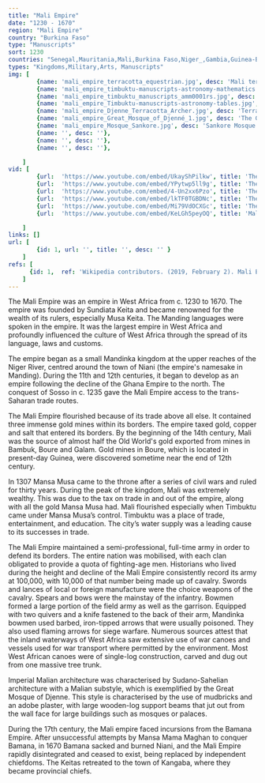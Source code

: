 ```yaml
---
title: "Mali Empire"
date: "1230 - 1670"
region: "Mali Empire"
country: "Burkina Faso" 
type: "Manuscripts"
sort: 1230
countries: "Senegal,Mauritania,Mali,Burkina Faso,Niger_,Gambia,Guinea-Bissau,Guinea,Ivory Coast,Ghana"
types: "Kingdoms,Military,Arts, Manuscripts"
img: [
        {name: 'mali_empire_terracotta_equestrian.jpg', desc: 'Mali terracotta horseman figure from the 13th to 15th centuries'},
        {name: 'mali_empire_timbuktu-manuscripts-astronomy-mathematics.jpg', desc: 'A manuscript page from Timbuktu'},
        {name: 'mali_empire_timbuktu_manuscripts_amm0001rs.jpg', desc: 'Manuscript of Nasir al-Din Abu al-Abbas Ahmad ibn al-Hajj al-Amin al-Tawathi al-Ghalawi''s Kashf al-Ghummah fi Nafa al-Ummah. From the Mamma Haidara Commemorative Library, Timbuktu.'},
        {name: 'mali_empire_Timbuktu-manuscripts-astronomy-tables.jpg', desc: 'A manuscript page from Timbuktu showing a table of astronomical information'},
        {name: 'mali_empire_Djenne_Terracotta_Archer.jpg', desc: 'Terracotta archer figure from Mali (13th to 15th centuries)'},
        {name: 'mali_empire_Great_Mosque_of_Djenné_1.jpg', desc: 'The Great Mosque of Djenne, Mali'},
        {name: 'mali_empire_Mosque_Sankore.jpg', desc: 'Sankore Mosque'},
        {name: '', desc: ''},
        {name: '', desc: ''},
        {name: '', desc: ''},

    ]
vid: [
        {url:  'https://www.youtube.com/embed/UkayShPilkw', title: 'The Empire of Mali - The Twang of a Bow - Extra History - #1'},
        {url:  'https://www.youtube.com/embed/YPytwp5ll9g', title: 'The Empire of Mali - An Empire of Trade and Faith - Extra History - #2'},
        {url:  'https://www.youtube.com/embed/4-Un2xx6Pzo', title: 'The Empire of Mali - Mansa Musa - Extra History - #3'},
        {url:  'https://www.youtube.com/embed/lkTF0TGBDNc', title: 'The Empire of Mali - The Cracks Begin to Show - Extra History - #4'},
        {url:  'https://www.youtube.com/embed/Mi79VdOCXGc', title: 'The Empire of Mali - The Final Bloody Act - Extra History - #5'},
        {url:  'https://www.youtube.com/embed/KeLGh5peyOQ', title: 'Mali Empire'},

    ]
links: []
url: [
        {id: 1, url: '', title: '', desc: '' }
    ]
refs: [
      {id: 1,  ref: 'Wikipedia contributors. (2019, February 2). Mali Empire. In Wikipedia, The Free Encyclopedia. Retrieved 19:06, February 3, 2019, from ', url: 'https://en.wikipedia.org/w/index.php?title=Mali_Empire&oldid=881462049'}
    ]
---
```

The Mali Empire was an empire in West Africa from c. 1230 to 1670. The empire was founded by Sundiata Keita and became renowned for the wealth of its rulers, especially Musa Keita. The Manding languages were spoken in the empire. It was the largest empire in West Africa and profoundly influenced the culture of West Africa through the spread of its language, laws and customs.

The empire began as a small Mandinka kingdom at the upper reaches of the Niger River, centred around the town of Niani (the empire's namesake in Manding). During the 11th and 12th centuries, it began to develop as an empire following the decline of the Ghana Empire to the north. The conquest of Sosso in c. 1235 gave the Mali Empire access to the trans-Saharan trade routes.

The Mali Empire flourished because of its trade above all else. It contained three immense gold mines within its borders. The empire taxed gold, copper and salt that entered its borders. By the beginning of the 14th century, Mali was the source of almost half the Old World's gold exported from mines in Bambuk, Boure and Galam. Gold mines in Boure, which is located in present-day Guinea, were discovered sometime near the end of 12th century.

In 1307 Mansa Musa came to the throne after a series of civil wars and ruled for thirty years. During the peak of the kingdom, Mali was extremely wealthy. This was due to the tax on trade in and out of the empire, along with all the gold Mansa Musa had. Mali flourished especially when Timbuktu came under Mansa Musa’s control. Timbuktu was a place of trade, entertainment, and education. The city’s water supply was a leading cause to its successes in trade.

The Mali Empire maintained a semi-professional, full-time army in order to defend its borders. The entire nation was mobilised, with each clan obligated to provide a quota of fighting-age men. Historians who lived during the height and decline of the Mali Empire consistently record its army at 100,000, with 10,000 of that number being made up of cavalry. Swords and lances of local or foreign manufacture were the choice weapons of the cavalry. Spears and bows were the mainstay of the infantry. Bowmen formed a large portion of the field army as well as the garrison. Equipped with two quivers and a knife fastened to the back of their arm, Mandinka bowmen used barbed, iron-tipped arrows that were usually poisoned. They also used flaming arrows for siege warfare. Numerous sources attest that the inland waterways of West Africa saw extensive use of war canoes and vessels used for war transport where permitted by the environment. Most West African canoes were of single-log construction, carved and dug out from one massive tree trunk.

Imperial Malian architecture was characterised by Sudano-Sahelian architecture with a Malian substyle, which is exemplified by the Great Mosque of Djenne. This style is characterised by the use of mudbricks and an adobe plaster, with large wooden-log support beams that jut out from the wall face for large buildings such as mosques or palaces.

During the 17th century, the Mali empire faced incursions from the Bamana Empire. After unsuccessful attempts by Mansa Mama Maghan to conquer Bamana, in 1670 Bamana sacked and burned Niani, and the Mali Empire rapidly disintegrated and ceased to exist, being replaced by independent chiefdoms. The Keitas retreated to the town of Kangaba, where they became provincial chiefs.

